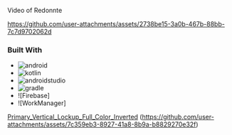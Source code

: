 <!-- Improved compatibility of back to top link: See: https://github.com/othneildrew/Best-README-Template/pull/73 -->
<a name="readme-top"></a>
<!--
*** Thanks for checking out the Best-README-Template. If you have a suggestion
*** that would make this better, please fork the repo and create a pull request
*** or simply open an issue with the tag "enhancement".
*** Don't forget to give the project a star!
*** Thanks again! Now go create something AMAZING! :D
-->

Video of Redonnte

https://github.com/user-attachments/assets/2738be15-3a0b-467b-88bb-7c7d9702062d

### Built With

* ![android]
* ![kotlin]
* ![androidstudio]
* ![gradle]
* ![Firebase]
* ![WorkManager]


<!-- MARKDOWN LINKS & IMAGES -->
<!-- https://www.markdownguide.org/basic-syntax/#reference-style-links -->
[android]: https://img.shields.io/badge/Android-3DDC84?style=for-the-badge&logo=android&logoColor=white
[kotlin]: https://img.shields.io/badge/Kotlin-7F52FF?style=for-the-badge&logo=Kotlin&logoColor=white
[androidstudio]: https://img.shields.io/badge/Android%20Studio-3DDC84?style=for-the-badge&logo=androidstudio&logoColor=white
[gradle]: https://img.shields.io/badge/Gradle-02303A?style=for-the-badge&logo=gradle&logoColor=white
[Primary_Vertical_Lockup_Full_Color_Inverted](https://github.com/user-attachments/assets/327426ff-62c6-43d3-af8c-6657db225030)
(https://github.com/user-attachments/assets/7c359eb3-8927-41a8-8b9a-b8829270e32f)

